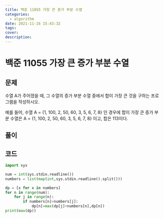 ```yaml
---
title: 백준 11055 가장 큰 증가 부분 수열
categories:
  - algorithm
date: 2021-11-16 15:43:32
tags:
cover:
description:
---
```

<!-- 
튜토리얼, 하우 투 가이드, 설명 ,레퍼런스 
https://documentation.divio.com/tutorials/
-->
# 백준 11055 가장 큰 증가 부분 수열
## 문제
수열 A가 주어졌을 때, 그 수열의 증가 부분 수열 중에서 합이 가장 큰 것을 구하는 프로그램을 작성하시오.

예를 들어, 수열 A = {1, 100, 2, 50, 60, 3, 5, 6, 7, 8} 인 경우에 합이 가장 큰 증가 부분 수열은 A = {1, 100, 2, 50, 60, 3, 5, 6, 7, 8} 이고, 합은 113이다.
## 풀이
## 코드
```python
import sys

num = int(sys.stdin.readline())
numbers = list(map(int,sys.stdin.readline().split()))

dp = [x for x in numbers]
for n in range(num):
    for j in range(n):
        if numbers[n]>numbers[j]:
            dp[n]=max(dp[j]+numbers[n],dp[n])
print(max(dp))
```